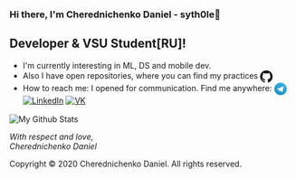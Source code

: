 ### Hi there, I'm Cherednichenko Daniel - syth0le👋

## Developer & VSU Student[RU]!

- I'm currently interesting in ML, DS and mobile dev.
- Also I have open repositories, where you can find my practices <a href="https://github.com/syth0le?tab=repositories"><img align="center" alt="Repositories" width="22px" src="https://raw.githubusercontent.com/github/explore/78df643247d429f6cc873026c0622819ad797942/topics/github/github.png" /></a>
- How to reach me: I opened for communication. Find me anywhere: <a href="https://t.me/syth0le"><img align="center" alt="Telegram" width="22px" src="https://raw.githubusercontent.com/github/explore/80688e429a7d4ef2fca1e82350fe8e3517d3494d/topics/telegram/telegram.png" /></a>
<a href="https://www.linkedin.com/in/daniil-cherednichenko-4294141b0/"><img align="center" alt="LinkedIn" width="22px" src="https://cdn.worldvectorlogo.com/logos/linkedin-icon.svg" /></a>
<a href="https://vk.com/sythole"><img align="center" alt="VK" width="22px" src="https://cdn.worldvectorlogo.com/logos/vkcom.svg" /></a> 



<img align="center" alt="My Github Stats" src="https://github-readme-stats.codestackr.vercel.app/api?username=syth0le&show_icons=true&hide_border=true&show_owner=true&theme=buefy&hide=contribs,prs" />

<i>With respect and love,<br>Cherednichenko Daniel</i>

Copyright © 2020 Cherednichenko Daniel. All rights reserved.